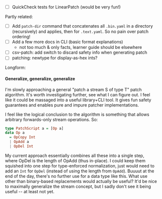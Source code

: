   * [ ] QuickCheck tests for LinearPatch (would be very fun!)

Partly related:

  * [ ] Add `patch-dir` command that concatenates all `.bin.yaml` in a directory
    (recursively) and applies, then for `.text.yaml`. So no pain over patch
    ordering!
  * [ ] Add a few more docs in CLI (basic format explanations)
    * not too much & only facts, learner guide should be elsewhere
  * [ ] csv-patch: add switch to discard safety info when generating patch
  * [ ] patching: newtype for display-as-hex ints?

Longform:

#### Generalize, generalize, generalize
I'm slowly approaching a general "patch a stream S of type T" patch algorithm.
It's worth investigating further, see what I can figure out. I feel like it
could be massaged into a useful library+CLI tool. It gives fun safety guarantees
and enables pure and impure patcher implementations.

I feel like the logical conclusion to the algorithm is something that allows
arbitrary forwards-only stream operations. So:

```haskell
type PatchScript a = [Op a]
data Op a
  = OpCopy Int
  | OpAdd a
  | OpDel Int
```

My current approach essentially combines all these into a single step, where
OpDel is the length of OpAdd (thus in-place). I could keep them squished into
one step for type-enforced normalization, just would need to add an `Int` for
`OpDel` (instead of using the length from `OpAdd`). Buuuut at the end of the
day, there's no further use for a data type like this. What use other than
binary-based replacements would actually be useful? It'd be nice to maximally
generalize the stream concept, but I sadly don't see it being useful -- at least
not yet.
